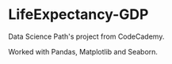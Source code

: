 # LifeExpectancy-GDP
Data Science Path's project from CodeCademy.

Worked with Pandas, Matplotlib and Seaborn.
